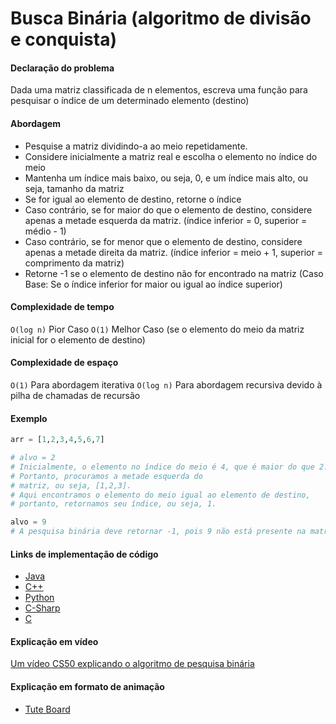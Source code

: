 # Busca Binária (algoritmo de divisão e conquista)

#### Declaração do problema

Dada uma matriz classificada de n elementos, escreva uma função para pesquisar o índice de um determinado elemento (destino)

#### Abordagem

- Pesquise a matriz dividindo-a ao meio repetidamente.
- Considere inicialmente a matriz real e escolha o elemento no índice do meio
- Mantenha um índice mais baixo, ou seja, 0, e um índice mais alto, ou seja, tamanho da matriz
- Se for igual ao elemento de destino, retorne o índice
- Caso contrário, se for maior do que o elemento de destino, considere apenas a metade esquerda da matriz. (índice inferior = 0, superior = médio - 1)
- Caso contrário, se for menor que o elemento de destino, considere apenas a metade direita da matriz. (índice inferior = meio + 1, superior = comprimento da matriz)
- Retorne -1 se o elemento de destino não for encontrado na matriz (Caso Base: Se o índice inferior for maior ou igual ao índice superior)

#### Complexidade de tempo

`O(log n)` Pior Caso
`O(1)` Melhor Caso (se o elemento do meio da matriz inicial for o elemento de destino)

#### Complexidade de espaço

`O(1)` Para abordagem iterativa
`O(log n)` Para abordagem recursiva devido à pilha de chamadas de recursão

#### Exemplo

```python
arr = [1,2,3,4,5,6,7]

# alvo = 2
# Inicialmente, o elemento no índice do meio é 4, que é maior do que 2.
# Portanto, procuramos a metade esquerda do
# matriz, ou seja, [1,2,3].
# Aqui encontramos o elemento do meio igual ao elemento de destino,
# portanto, retornamos seu índice, ou seja, 1.

alvo = 9
# A pesquisa binária deve retornar -1, pois 9 não está presente na matriz
```

#### Links de implementação de código

- [Java](https://github.com/TheAlgorithms/Java/blob/master/Searches/BinarySearch.java)
- [C++](https://github.com/TheAlgorithms/C-Plus-Plus/blob/master/Search/Binary%20Search.cpp)
- [Python](https://github.com/TheAlgorithms/Python/blob/master/searches/binary_search.py)
- [C-Sharp](https://github.com/TheAlgorithms/C-Sharp/blob/master/searches/binary_search.cs)
- [C](https://github.com/TheAlgorithms/C/blob/master/searching/Binary_Search.c)

#### Explicação em vídeo

[Um vídeo CS50 explicando o algoritmo de pesquisa binária](https://www.youtube.com/watch?v=5xlIPT1FRcA)

#### Explicação em formato de animação

- [Tute Board](https://boardhub.github.io/tute/?wd=binarySearchAlgo2)
